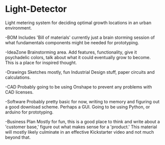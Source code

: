 # Light-Detector
Light metering system for deciding optimal growth locations in an urban environment.

-BOM
  Includes 'Bill of materials' currently just a brain storming session of what fundamentals components might be needed   for prototyping.

-IdeaZone
  Brainstorming area. Add features, functionality, give it psychadelic colors, talk about what it could eventually grow to become. This is a place for inspired thought.
  
-Drawings
  Sketches mostly, fun Industrial Design stuff, paper circuits and calculations.
  
-CAD
  Probably going to be using Onshape to prevent any problems with CAD licenses.
  
-Software
  Probably pretty basic for now, writing to memory and figuring out a good download scheme. Perhaps a GUI. Going to be using Python, or arduino for prototyping.
  
-Business Plan
  Mostly for fun, this is a good place to think and write about a 'customer base,' figure out what makes sense for a 'product.' This material will mostly likely culminate in an effective Kickstarter video and not much beyond that.
